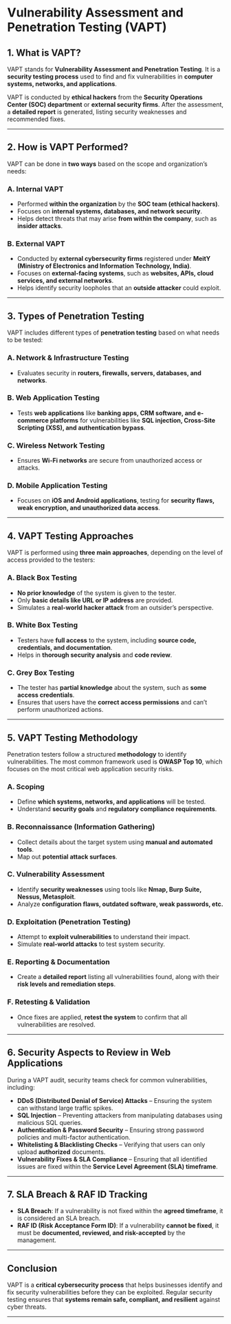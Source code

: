 # Vulnerability Assessment and Penetration Testing (VAPT)

## 1. What is VAPT?
VAPT stands for **Vulnerability Assessment and Penetration Testing**. It is a **security testing process** used to find and fix vulnerabilities in **computer systems, networks, and applications**.

VAPT is conducted by **ethical hackers** from the **Security Operations Center (SOC) department** or **external security firms**. After the assessment, a **detailed report** is generated, listing security weaknesses and recommended fixes.

---

## 2. How is VAPT Performed?
VAPT can be done in **two ways** based on the scope and organization’s needs:

### A. Internal VAPT
- Performed **within the organization** by the **SOC team (ethical hackers)**.
- Focuses on **internal systems, databases, and network security**.
- Helps detect threats that may arise **from within the company**, such as **insider attacks**.

### B. External VAPT
- Conducted by **external cybersecurity firms** registered under **MeitY (Ministry of Electronics and Information Technology, India)**.
- Focuses on **external-facing systems**, such as **websites, APIs, cloud services, and external networks**.
- Helps identify security loopholes that an **outside attacker** could exploit.

---

## 3. Types of Penetration Testing
VAPT includes different types of **penetration testing** based on what needs to be tested:

### A. Network & Infrastructure Testing
- Evaluates security in **routers, firewalls, servers, databases, and networks**.

### B. Web Application Testing
- Tests **web applications** like **banking apps, CRM software, and e-commerce platforms** for vulnerabilities like **SQL injection, Cross-Site Scripting (XSS), and authentication bypass**.

### C. Wireless Network Testing
- Ensures **Wi-Fi networks** are secure from unauthorized access or attacks.

### D. Mobile Application Testing
- Focuses on **iOS and Android applications**, testing for **security flaws, weak encryption, and unauthorized data access**.

---

## 4. VAPT Testing Approaches
VAPT is performed using **three main approaches**, depending on the level of access provided to the testers:

### A. Black Box Testing
- **No prior knowledge** of the system is given to the tester.
- Only **basic details like URL or IP address** are provided.
- Simulates a **real-world hacker attack** from an outsider’s perspective.

### B. White Box Testing
- Testers have **full access** to the system, including **source code, credentials, and documentation**.
- Helps in **thorough security analysis** and **code review**.

### C. Grey Box Testing
- The tester has **partial knowledge** about the system, such as **some access credentials**.
- Ensures that users have the **correct access permissions** and can’t perform unauthorized actions.

---

## 5. VAPT Testing Methodology
Penetration testers follow a structured **methodology** to identify vulnerabilities. The most common framework used is **OWASP Top 10**, which focuses on the most critical web application security risks.

### A. Scoping
- Define **which systems, networks, and applications** will be tested.
- Understand **security goals** and **regulatory compliance requirements**.

### B. Reconnaissance (Information Gathering)
- Collect details about the target system using **manual and automated tools**.
- Map out **potential attack surfaces**.

### C. Vulnerability Assessment
- Identify **security weaknesses** using tools like **Nmap, Burp Suite, Nessus, Metasploit**.
- Analyze **configuration flaws, outdated software, weak passwords, etc.**

### D. Exploitation (Penetration Testing)
- Attempt to **exploit vulnerabilities** to understand their impact.
- Simulate **real-world attacks** to test system security.

### E. Reporting & Documentation
- Create a **detailed report** listing all vulnerabilities found, along with their **risk levels and remediation steps**.

### F. Retesting & Validation
- Once fixes are applied, **retest the system** to confirm that all vulnerabilities are resolved.

---

## 6. Security Aspects to Review in Web Applications
During a VAPT audit, security teams check for common vulnerabilities, including:

- **DDoS (Distributed Denial of Service) Attacks** – Ensuring the system can withstand large traffic spikes.
- **SQL Injection** – Preventing attackers from manipulating databases using malicious SQL queries.
- **Authentication & Password Security** – Ensuring strong password policies and multi-factor authentication.
- **Whitelisting & Blacklisting Checks** – Verifying that users can only upload **authorized** documents.
- **Vulnerability Fixes & SLA Compliance** – Ensuring that all identified issues are fixed within the **Service Level Agreement (SLA) timeframe**.

---

## 7. SLA Breach & RAF ID Tracking
- **SLA Breach**: If a vulnerability is not fixed within the **agreed timeframe**, it is considered an SLA breach.
- **RAF ID (Risk Acceptance Form ID)**: If a vulnerability **cannot be fixed**, it must be **documented, reviewed, and risk-accepted** by the management.

---

## Conclusion
VAPT is a **critical cybersecurity process** that helps businesses identify and fix security vulnerabilities before they can be exploited. Regular security testing ensures that **systems remain safe, compliant, and resilient** against cyber threats.

---
